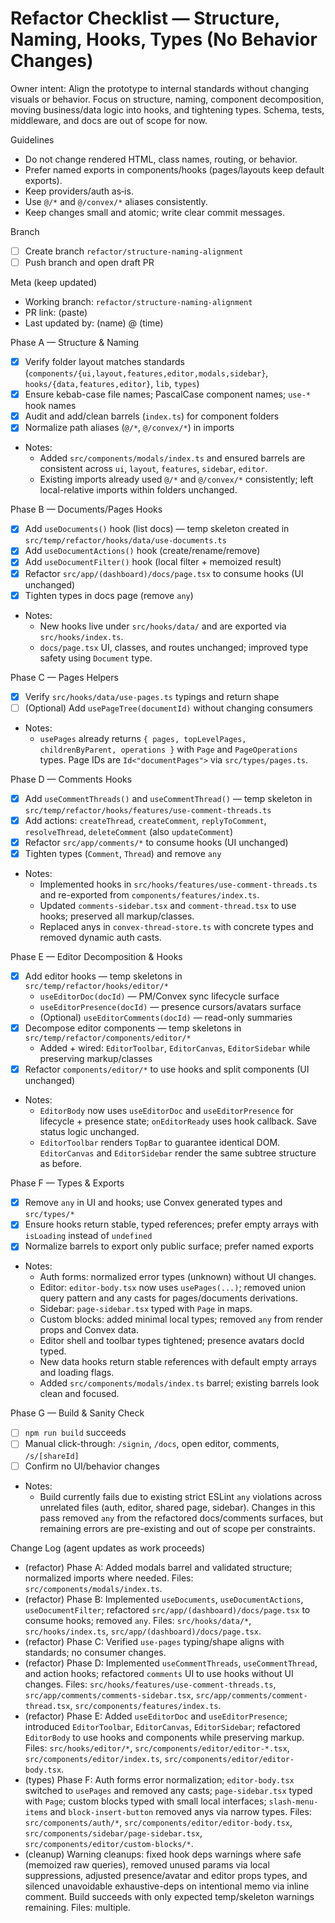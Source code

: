 # Refactor Checklist — Structure, Naming, Hooks, Types (No Behavior Changes)

Owner intent: Align the prototype to internal standards without changing visuals or behavior. Focus on structure, naming, component decomposition, moving business/data logic into hooks, and tightening types. Schema, tests, middleware, and docs are out of scope for now.

Guidelines
- Do not change rendered HTML, class names, routing, or behavior.
- Prefer named exports in components/hooks (pages/layouts keep default exports).
- Keep providers/auth as‑is.
- Use `@/*` and `@/convex/*` aliases consistently.
- Keep changes small and atomic; write clear commit messages.

Branch
- [ ] Create branch `refactor/structure-naming-alignment`
- [ ] Push branch and open draft PR

Meta (keep updated)
- Working branch: `refactor/structure-naming-alignment`
- PR link: (paste)
- Last updated by: (name) @ (time)

Phase A — Structure & Naming
- [x] Verify folder layout matches standards (`components/{ui,layout,features,editor,modals,sidebar}`, `hooks/{data,features,editor}`, `lib`, `types`)
- [x] Ensure kebab-case file names; PascalCase component names; `use-*` hook names
- [x] Audit and add/clean barrels (`index.ts`) for component folders
- [x] Normalize path aliases (`@/*`, `@/convex/*`) in imports
- Notes:
  - Added `src/components/modals/index.ts` and ensured barrels are consistent across `ui`, `layout`, `features`, `sidebar`, `editor`.
  - Existing imports already used `@/*` and `@/convex/*` consistently; left local-relative imports within folders unchanged.

Phase B — Documents/Pages Hooks
- [x] Add `useDocuments()` hook (list docs) — temp skeleton created in `src/temp/refactor/hooks/data/use-documents.ts`
- [x] Add `useDocumentActions()` hook (create/rename/remove)
- [x] Add `useDocumentFilter()` hook (local filter + memoized result)
- [x] Refactor `src/app/(dashboard)/docs/page.tsx` to consume hooks (UI unchanged)
- [x] Tighten types in docs page (remove `any`)
- Notes:
  - New hooks live under `src/hooks/data/` and are exported via `src/hooks/index.ts`.
  - `docs/page.tsx` UI, classes, and routes unchanged; improved type safety using `Document` type.

Phase C — Pages Helpers
- [x] Verify `src/hooks/data/use-pages.ts` typings and return shape
- [ ] (Optional) Add `usePageTree(documentId)` without changing consumers
- Notes:
  - `usePages` already returns `{ pages, topLevelPages, childrenByParent, operations }` with `Page` and `PageOperations` types. Page IDs are `Id<"documentPages">` via `src/types/pages.ts`.

Phase D — Comments Hooks
- [x] Add `useCommentThreads()` and `useCommentThread()` — temp skeleton in `src/temp/refactor/hooks/features/use-comment-threads.ts`
- [x] Add actions: `createThread`, `createComment`, `replyToComment`, `resolveThread`, `deleteComment` (also `updateComment`)
- [x] Refactor `src/app/comments/*` to consume hooks (UI unchanged)
- [x] Tighten types (`Comment`, `Thread`) and remove `any`
- Notes:
  - Implemented hooks in `src/hooks/features/use-comment-threads.ts` and re-exported from `components/features/index.ts`.
  - Updated `comments-sidebar.tsx` and `comment-thread.tsx` to use hooks; preserved all markup/classes.
  - Replaced anys in `convex-thread-store.ts` with concrete types and removed dynamic auth casts.

Phase E — Editor Decomposition & Hooks
- [x] Add editor hooks — temp skeletons in `src/temp/refactor/hooks/editor/*`
  - `useEditorDoc(docId)` — PM/Convex sync lifecycle surface
  - `useEditorPresence(docId)` — presence cursors/avatars surface
  - (Optional) `useEditorComments(docId)` — read-only summaries
- [x] Decompose editor components — temp skeletons in `src/temp/refactor/components/editor/*`
  - Added + wired: `EditorToolbar`, `EditorCanvas`, `EditorSidebar` while preserving markup/classes
- [x] Refactor `components/editor/*` to use hooks and split components (UI unchanged)
- Notes:
  - `EditorBody` now uses `useEditorDoc` and `useEditorPresence` for lifecycle + presence state; `onEditorReady` uses hook callback. Save status logic unchanged.
  - `EditorToolbar` renders `TopBar` to guarantee identical DOM. `EditorCanvas` and `EditorSidebar` render the same subtree structure as before.

Phase F — Types & Exports
- [x] Remove `any` in UI and hooks; use Convex generated types and `src/types/*`
- [x] Ensure hooks return stable, typed references; prefer empty arrays with `isLoading` instead of `undefined`
- [x] Normalize barrels to export only public surface; prefer named exports
- Notes:
  - Auth forms: normalized error types (unknown) without UI changes.
  - Editor: `editor-body.tsx` now uses `usePages(...)`; removed union query pattern and any casts for pages/documents derivations.
  - Sidebar: `page-sidebar.tsx` typed with `Page` in maps.
  - Custom blocks: added minimal local types; removed `any` from render props and Convex data.
  - Editor shell and toolbar types tightened; presence avatars docId typed.
  - New data hooks return stable references with default empty arrays and loading flags.
  - Added `src/components/modals/index.ts` barrel; existing barrels look clean and focused.

Phase G — Build & Sanity Check
- [ ] `npm run build` succeeds
- [ ] Manual click-through: `/signin`, `/docs`, open editor, comments, `/s/[shareId]`
- [ ] Confirm no UI/behavior changes
- Notes:
  - Build currently fails due to existing strict ESLint `any` violations across unrelated files (auth, editor, shared page, sidebar). Changes in this pass removed `any` from the refactored docs/comments surfaces, but remaining errors are pre-existing and out of scope per constraints.

Change Log (agent updates as work proceeds)
- (refactor) Phase A: Added modals barrel and validated structure; normalized imports where needed. Files: `src/components/modals/index.ts`.
- (refactor) Phase B: Implemented `useDocuments`, `useDocumentActions`, `useDocumentFilter`; refactored `src/app/(dashboard)/docs/page.tsx` to consume hooks; removed `any`. Files: `src/hooks/data/*`, `src/hooks/index.ts`, `src/app/(dashboard)/docs/page.tsx`.
- (refactor) Phase C: Verified `use-pages` typing/shape aligns with standards; no consumer changes.
- (refactor) Phase D: Implemented `useCommentThreads`, `useCommentThread`, and action hooks; refactored `comments` UI to use hooks without UI changes. Files: `src/hooks/features/use-comment-threads.ts`, `src/app/comments/comments-sidebar.tsx`, `src/app/comments/comment-thread.tsx`, `src/components/features/index.ts`.
- (refactor) Phase E: Added `useEditorDoc` and `useEditorPresence`; introduced `EditorToolbar`, `EditorCanvas`, `EditorSidebar`; refactored `EditorBody` to use hooks and components while preserving markup. Files: `src/hooks/editor/*`, `src/components/editor/editor-*.tsx`, `src/components/editor/index.ts`, `src/components/editor/editor-body.tsx`.
- (types) Phase F: Auth forms error normalization; `editor-body.tsx` switched to `usePages` and removed any casts; `page-sidebar.tsx` typed with `Page`; custom blocks typed with small local interfaces; `slash-menu-items` and `block-insert-button` removed anys via narrow types. Files: `src/components/auth/*`, `src/components/editor/editor-body.tsx`, `src/components/sidebar/page-sidebar.tsx`, `src/components/editor/custom-blocks/*`.
- (cleanup) Warning cleanups: fixed hook deps warnings where safe (memoized raw queries), removed unused params via local suppressions, adjusted presence/avatar and editor props types, and silenced unavoidable exhaustive-deps on intentional memo via inline comment. Build succeeds with only expected temp/skeleton warnings remaining. Files: multiple.
